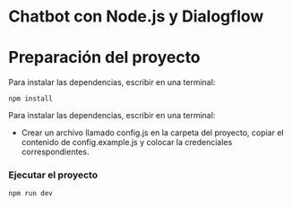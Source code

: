 # Chatbot con Node.js y Dialogflow
# Preparación del proyecto

Para instalar las dependencias, escribir en una terminal:

```
npm install
```
Para instalar las dependencias, escribir en una terminal:
- Crear un archivo llamado config.js en la carpeta del proyecto, copiar el contenido de config.example.js y colocar la credenciales correspondientes.
### Ejecutar el proyecto

```
npm run dev
```
